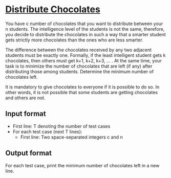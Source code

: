 # [Distribute Chocolates][link]

You have c number of chocolates that you want to distribute between your n students. The intelligence level of the students is not the same, therefore, you decide to distribute the chocolates in such a way that a smarter student gets strictly more chocolates than the ones who are less smarter.

The difference between the chocolates received by any two adjacent students must be exactly one. Formally, if the least intelligent student gets k chocolates, then others must get k+1, k+2, k+3, ... . At the same time, your task is to minimize the number of chocolates that are left (if any) after distributing those among students. Determine the minimum number of chocolates left.

It is mandatory to give chocolates to everyone if it is possible to do so. In other words, it is not possible that some students are getting chocolates and others are not.

## Input format

- First line: T denoting the number of test cases
- For each test case (next T lines):
  - First line: Two space-separated integers c and n

## Output format

For each test case, print the minimum number of chocolates left in a new line.

[link]: https://www.hackerearth.com/practice/basic-programming/implementation/basics-of-implementation/practice-problems/algorithm/distribute-chocolates-70c2c2ab/
